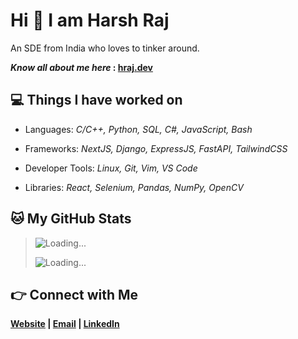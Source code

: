 # Hi 👋 I am Harsh Raj

An SDE from India who loves to tinker around.

**_Know all about me here_ : [hraj.dev](https://hraj.dev)**

## 💻 Things I have worked on

- Languages: *C/C++, Python, SQL, C#, JavaScript, Bash*

- Frameworks: *NextJS, Django, ExpressJS, FastAPI, TailwindCSS*

- Developer Tools: *Linux, Git, Vim, VS Code*

- Libraries: *React, Selenium, Pandas, NumPy, OpenCV*

## 🐱 My GitHub Stats


> ![Loading...](https://github-readme-streak-stats-harshraj2717.vercel.app/?user=harshraj2717&theme=dark)
>
> ![Loading...](https://github-readme-stats-pvt-2.vercel.app/api/top-langs/?username=harshraj2717&theme=dark)

## 👉 Connect with Me

**[Website](https://hraj.dev) | [Email](mailto:harshraj2717@gmail.com) | [LinkedIn](https://www.linkedin.com/in/harshraj2717/)**
